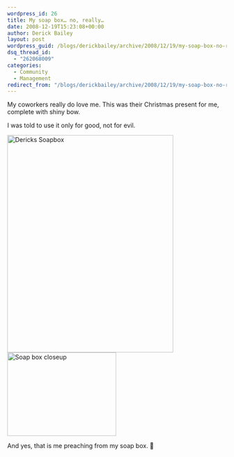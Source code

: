 ```yaml
---
wordpress_id: 26
title: My soap box… no, really…
date: 2008-12-19T15:23:08+00:00
author: Derick Bailey
layout: post
wordpress_guid: /blogs/derickbailey/archive/2008/12/19/my-soap-box-no-really.aspx
dsq_thread_id:
  - "262068009"
categories:
  - Community
  - Management
redirect_from: "/blogs/derickbailey/archive/2008/12/19/my-soap-box-no-really.aspx/"
---
```

My coworkers really do love me. This was their Christmas present for me, complete with shiny bow. 

I was told to use it only for good, not for evil.

[<img style="border-top-width: 0px;border-left-width: 0px;border-bottom-width: 0px;border-right-width: 0px" height="500" alt="Dericks Soapbox" src="http://lostechies.com/derickbailey/files/2011/03/DericksSoapbox_thumb_4359455E.jpg" width="381" border="0" />](http://lostechies.com/derickbailey/files/2011/03/DericksSoapbox_3BA92A9C.jpg) [<img style="border-right: 0px;border-top: 0px;border-left: 0px;border-bottom: 0px" height="192" alt="Soap box closeup" src="http://lostechies.com/derickbailey/files/2011/03/Soapboxcloseup_thumb_291B6CEB.jpg" width="250" border="0" />](http://lostechies.com/derickbailey/files/2011/03/Soapboxcloseup_7316EDDD.jpg)

And yes, that is me preaching from my soap box. 🙂